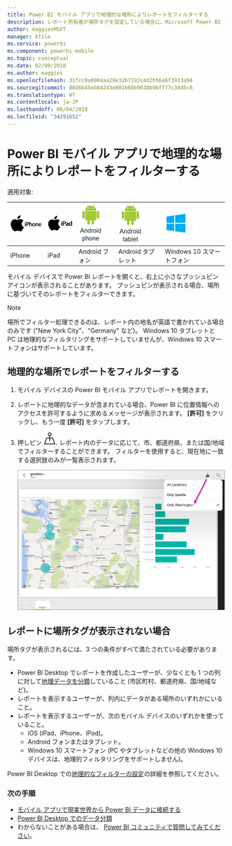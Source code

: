 ```yaml
---
title: Power BI モバイル アプリで地理的な場所によりレポートをフィルターする
description: レポート所有者が場所タグを設定している場合に、Microsoft Power BI モバイル アプリで地理的な場所によりレポートをフィルターする方法について説明します。
author: maggiesMSFT
manager: kfile
ms.service: powerbi
ms.component: powerbi-mobile
ms.topic: conceptual
ms.date: 02/09/2018
ms.author: maggies
ms.openlocfilehash: 31fcc0a8904aa28e32b7192c4d2b56a6f3913a94
ms.sourcegitcommit: 80d6b45eb84243e801b60b9038b9bff77c30d5c8
ms.translationtype: HT
ms.contentlocale: ja-JP
ms.lasthandoff: 06/04/2018
ms.locfileid: "34291652"
---
```

# <a name="filter-a-report-by-geographic-location-in-the-power-bi-mobile-apps"></a>Power BI モバイル アプリで地理的な場所によりレポートをフィルターする
適用対象:

| ![iPhone](media/mobile-apps-geographic-filtering/iphone-logo-50-px.png) | ![iPad](media/mobile-apps-geographic-filtering/ipad-logo-50-px.png) | ![Android フォン](media/mobile-apps-geographic-filtering/android-phone-logo-50-px.png) | ![Android タブレット](media/mobile-apps-geographic-filtering/android-tablet-logo-50-px.png) | ![Android タブレット](media/mobile-apps-geographic-filtering/win-10-logo-50-px.png) |
|:--- |:--- |:--- |:--- |:--- |
| iPhone |iPad |Android フォン |Android タブレット |Windows 10 スマートフォン |

モバイル デバイスで Power BI レポートを開くと、右上に小さなプッシュピン アイコンが表示されることがあります。 プッシュピンが表示される場合、場所に基づいてそのレポートをフィルターできます。

> [!NOTE]
> 場所でフィルター処理できるのは、レポート内の地名が英語で書かれている場合のみです ("New York City"、"Germany" など)。 Windows 10 タブレットと PC は地理的なフィルタリングをサポートしていませんが、Windows 10 スマートフォンはサポートしています。
> 
> 

## <a name="filter-your-report-by-your-geographic-location"></a>地理的な場所でレポートをフィルターする
1. モバイル デバイスの Power BI モバイル アプリでレポートを開きます。
2. レポートに地理的なデータが含まれている場合、Power BI に位置情報へのアクセスを許可するように求めるメッセージが表示されます。 **[許可]** をクリックし、もう一度 **[許可]** をタップします。
3. 押しピン ![押しピン アイコンをタップします。](media/mobile-apps-geographic-filtering/power-bi-mobile-geo-icon.png). レポート内のデータに応じて、市、都道府県、または国/地域でフィルターすることができます。 フィルターを使用すると、現在地に一致する選択肢のみが一覧表示されます。
   
    ![押しピン フィルター](media/mobile-apps-geographic-filtering/power-bi-mobile-geo-map-set-filter.png)

## <a name="why-dont-i-see-location-tags-on-a-report"></a>レポートに場所タグが表示されない場合
場所タグが表示されるには、3 つの条件がすべて満たされている必要があります。 

* Power BI Desktop でレポートを作成したユーザーが、少なくとも 1 つの列に対して[地理データを分類](desktop-mobile-geofiltering.md)していること (市区町村、都道府県、国/地域など)。
* レポートを表示するユーザーが、列内にデータがある場所のいずれかにいること。
* レポートを表示するユーザーが、次のモバイル デバイスのいずれかを使っていること。
  * iOS (iPad、iPhone、iPod)。
  * Android フォンまたはタブレット。
  * Windows 10 スマートフォン (PC やタブレットなどの他の Windows 10 デバイスは、地理的フィルタリングをサポートしません)。

Power BI Desktop での[地理的なフィルターの設定](desktop-mobile-geofiltering.md)の詳細を参照してください。

### <a name="next-steps"></a>次の手順
* [モバイル アプリで現実世界から Power BI データに接続する](mobile-apps-data-in-real-world-context.md)
* [Power BI Desktop でのデータ分類](desktop-data-categorization.md) 
* わからないことがある場合は、 [Power BI コミュニティで質問してみてください](http://community.powerbi.com/)。


